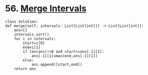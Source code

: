 # 56. [Merge Intervals]([https://leetcode.com/problems/maximum-subarray/description/](https://leetcode.com/problems/merge-intervals/description/))


    

    class Solution:
    def merge(self, intervals: List[List[int]]) -> List[List[int]]:
        ans=[]
        intervals.sort()
        for i in intervals:
            start=i[0]
            end=i[1]
            if len(ans)!=0 and start<=ans[-1][1]:
                ans[-1][1]=max(end,ans[-1][1])
            else:
                ans.append([start,end])
        return ans
